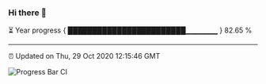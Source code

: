 ### Hi there 👋

⏳ Year progress { ████████████████████████▁▁▁▁▁▁ } 82.65 %

---

⏰ Updated on Thu, 29 Oct 2020 12:15:46 GMT

![Progress Bar CI](https://github.com/liununu/liununu/workflows/Progress%20Bar%20CI/badge.svg)
